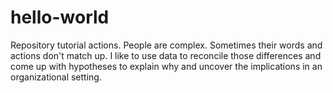 # hello-world
Repository tutorial actions.
People are complex.  Sometimes their words and actions don't match up.  I like to use data to reconcile those differences and come up with hypotheses to explain why and uncover the implications in an organizational setting.
